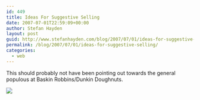 ```yaml
---
id: 449
title: Ideas For Suggestive Selling
date: 2007-07-01T22:59:09+00:00
author: Stefan Hayden
layout: post
guid: http://www.stefanhayden.com/blog/2007/07/01/ideas-for-suggestive-selling/
permalink: /blog/2007/07/01/ideas-for-suggestive-selling/
categories:
  - web
---
```

<p>This should probably not have been pointing out towards the general populous at Baskin Robbins/Dunkin Doughnuts. </p>
<p><a href="http://flickr.com/photos/sthayden/690796990/"><img src="http://farm2.static.flickr.com/1328/690796990_c2a104d37c.jpg?v=0" /></a>
</p>
